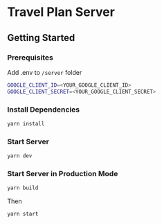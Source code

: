 # Travel Plan Server

## Getting Started

### Prerequisites

Add .env to `/server` folder

```bash
GOOGLE_CLIENT_ID=<YOUR_GOOGLE_CLIENT_ID>
GOOGLE_CLIENT_SECRET=<YOUR_GOOGLE_CLIENT_SECRET>
```

### Install Dependencies

```bash
yarn install
```

### Start Server

```bash
yarn dev
```

### Start Server in Production Mode

```bash
yarn build
```

Then

```bash
yarn start
```
